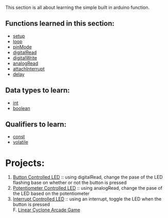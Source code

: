 This section is all about learning the simple built in arduino function. 
## Functions learned in this section:
*	[setup](https://www.arduino.cc/reference/en/language/structure/sketch/setup/)  
*	[loop](https://www.arduino.cc/reference/en/language/structure/sketch/loop/)
*	[pinMode](https://www.arduino.cc/reference/en/language/functions/digital-io/pinmode/)
*	[digitalRead](https://www.arduino.cc/reference/en/language/functions/digital-io/digitalread/)
*	[digitalWrite](https://www.arduino.cc/reference/en/language/functions/digital-io/digitalwrite/)
*	[analogRead](https://www.arduino.cc/reference/en/language/functions/analog-io/analogread/)
*	[attachInterrupt](https://www.arduino.cc/reference/en/language/functions/external-interrupts/attachinterrupt/)
*	[delay](https://www.arduino.cc/reference/en/language/functions/time/delay/)

## Data types to learn:
*	[int](https://www.arduino.cc/reference/en/language/variables/data-types/int/)
*	[boolean](https://www.arduino.cc/reference/en/language/variables/data-types/boolean/)

## Qualifiers to learn:
*	[const](https://www.arduino.cc/reference/en/language/variables/variable-scope-qualifiers/const/)
*	[volatile](https://www.arduino.cc/reference/en/language/variables/variable-scope-qualifiers/volatile/)

# Projects:
1.	[Button Controlled LED](https://github.com/DawsonReschke/Arduino_Projects/tree/test/LED%20-%20Light%20Emitting%20Diode/Button%20Controlled%20LED) :: using digitalRead, change the pase of the LED flashing base on whether or not the button is pressed  
2.	[Potentiometer Controlled LED](https://github.com/DawsonReschke/Arduino_Projects/tree/test/LED%20-%20Light%20Emitting%20Diode/Potentiometer%20Controlled%20LED) :: using analogRead, change the pase of the LED based on the potentiometer  
3.	[Interrupt Controlled LED](https://github.com/DawsonReschke/Arduino_Projects/tree/test/LED%20-%20Light%20Emitting%20Diode/Interrupt%20Controlled%20LED)	:: using an interrupt, toggle the LED when the button is pressed  
F.	[Linear Cyclone Arcade Game](https://github.com/DawsonReschke/Arduino_Projects/tree/test/LED%20-%20Light%20Emitting%20Diode/Linear%20Cyclone)  
